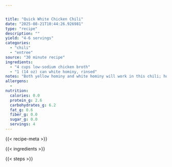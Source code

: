```yaml
---


title: "Quick White Chicken Chili"
date: "2025-08-21T10:44:26.926981"
type: "recipe"
description: ""
yield: "4-6 servings"
categories:
  - "chili"
  - "entree"
source: "30 minute recipe"
ingredients:
  - "4 cups low-sodium chicken broth"
  - "1 (14 oz) can white hominy, rinsed"
notes: "Both yellow hominy and white hominy will work in this chili; however, we prefer the deeper flavor of white hominy here. If you like you chili spicy, include some of the jalapeno seeds. If desired, serve with sour cream, shredded cheddar or Monterey Jack, chopped tomato, and sliced scallions."
allergens:
  - 
nutrition:
  calories: 0.0
  protein_g: 2.6
  carbohydrates_g: 6.2
  fat_g: 0.6
  fiber_g: 0.0
  sugar_g: 0.0
  servings: 4
---
```


{{< recipe-meta >}}

{{< ingredients >}}

{{< steps >}}
